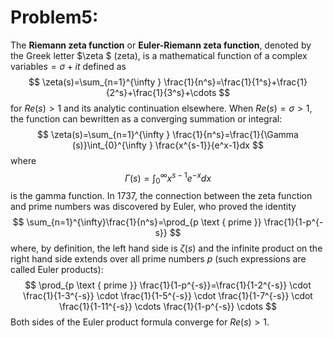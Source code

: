 # Problem5:

The **Riemann zeta function** or **Euler-Riemann zeta function**, denoted by the Greek letter $\zeta $ (zeta), is a mathematical function of a complex variable$s=\sigma +it$ defined as
$$
\zeta(s)=\sum_{n=1}^{\infty } \frac{1}{n^s}=\frac{1}{1^s}+\frac{1}{2^s}+\frac{1}{3^s}+\cdots
$$
for $Re(s) > 1$ and its analytic continuation elsewhere. When $Re(s)=\sigma > 1$, the function can bewritten as a converging summation or integral:
$$
\zeta(s)=\sum_{n=1}^{\infty } \frac{1}{n^s}=\frac{1}{\Gamma (s)}\int_{0}^{\infty }  \frac{x^{s-1}}{e^x-1}dx
$$
where
$$
{\Gamma (s)}=\int_{0}^{\infty }x^{s-1}e^{-x}dx
$$
is the gamma function.
In 1737, the connection between the zeta function and prime numbers was discovered by Euler, who proved the identity
$$
\sum_{n=1}^{\infty}\frac{1}{n^s}=\prod_{p \text { prime }} \frac{1}{1-p^{-s}}
$$
where, by definition, the left hand side is $\zeta(s)$ and the infinite product on the right hand side extends over all prime numbers $p$ (such expressions are called Euler products):
$$
\prod_{p \text { prime }} \frac{1}{1-p^{-s}}=\frac{1}{1-2^{-s}} \cdot \frac{1}{1-3^{-s}} \cdot \frac{1}{1-5^{-s}} \cdot \frac{1}{1-7^{-s}} \cdot \frac{1}{1-11^{-s}} \cdots \frac{1}{1-p^{-s}} \cdots
$$
Both sides of the Euler product formula converge for $Re(s) > 1$.